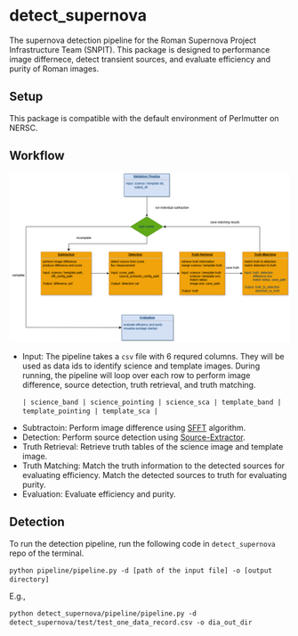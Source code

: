# detect_supernova 

The supernova detection pipeline for the Roman Supernova Project Infrastructure Team (SNPIT). This package is designed to performance image differnece, detect transient sources, and evaluate efficiency and purity of Roman images.

## Setup

This package is compatible with the default environment of Perlmutter on NERSC.

## Workflow 
<img src="pipeline/workflow.png" alt="Workflow of the detection pipeline." style="width:800px; height:auto;">

- Input: The pipeline takes a `csv` file with 6 requred columns. They will be used as data ids to identify science and template images. During running, the pipeline will loop over each row to perform image difference, source detection, truth retrieval, and truth matching.
  ```
  | science_band | science_pointing | science_sca | template_band | template_pointing | template_sca |
  ```
- Subtractoin: Perform image difference using [SFFT](https://github.com/thomasvrussell/sfft) algorithm.
- Detection: Perform source detection using [Source-Extractor](https://sextractor.readthedocs.io/en/latest/Introduction.html).
- Truth Retrieval: Retrieve truth tables of the science image and template image.
- Truth Matching: Match the truth information to the detected sources for evaluating efficiency. Match the detected sources to truth for evaluating purity.
- Evaluation: Evaluate efficiency and purity.

## Detection

To run the detection pipeline, run the following code in `detect_supernova` repo of the terminal.
```
python pipeline/pipeline.py -d [path of the input file] -o [output directory]
```

E.g.,
```
python detect_supernova/pipeline/pipeline.py -d detect_supernova/test/test_one_data_record.csv -o dia_out_dir
```
